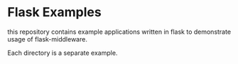 # Flask Examples

this repository contains example applications written in flask to demonstrate usage of flask-middleware.


Each directory is a separate example.

